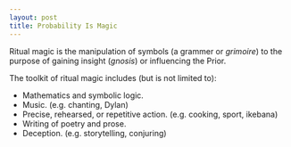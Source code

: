 ```yaml
---
layout: post
title: Probability Is Magic
---
```


Ritual magic is the manipulation of symbols (a grammer or _grimoire_) to the purpose of gaining insight (_gnosis_) or influencing the Prior.

The toolkit of ritual magic includes (but is not limited to):
* Mathematics and symbolic logic.
* Music. (e.g. chanting, Dylan)
* Precise, rehearsed, or repetitive action. (e.g. cooking, sport, ikebana)
* Writing of poetry and prose.
* Deception. (e.g. storytelling, conjuring)
